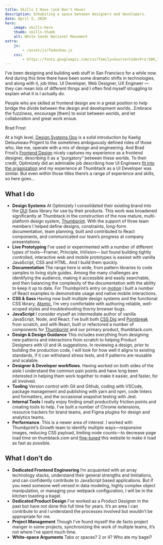 ```yaml
---
title: Skills I Have (and Don’t Have)
description: Inhabiting a space between designers and developers.
date: April 5, 2020
hero:
    image: skills-hero
    thumb: skills-thumb
    alt: White Sands National Monument
extra:
    js:
        - /asset/js/fadeshow.js
    css:
        - https://fonts.googleapis.com/css?family=Source+Code+Pro:500,700
---
```


I’ve been designing and building web stuff in San Francisco for a while now. And during this time there have been some dramatic shifts in technologies, and along with it, job titles. UI Developer, Web Designer, UX Engineer — they can mean lots of different things and I often find myself struggling to explain what it is I actually do.

<div class="pullquote">
<p>People who are skilled at frontend design are in a great position to help bridge the divide between the design and development worlds&hellip;Embrace the fuzziness, encourage [them] to exist between worlds, and let collaboration and great work ensue.</p> <span class="credit">Brad Frost</span>
</div>

At a high level, <a href="https://medium.com/@kaelig/introducing-design-systems-ops-7f34c4561ba7">Design Systems Ops</a> is a solid introduction by  Kaelig Deloumeau-Prigent to the sometimes ambiguously defined roles of those who, like me, operate with a mix of design and engineering. And Brad Frost’s <a href="https://bradfrost.com/blog/post/frontend-design/">Frontend Design</a> nicely captures my experience as a frontend designer, describing it as a “purgatory” between these worlds. To their credit, Optimizely did an admirable job describing how UI Engineers [fit into the organization](https://medium.com/design-optimizely/the-structure-of-optimizely-s-design-team-97e5eb3ed712#.380ngg4ou) and my experience at Thumbtack as a UI Developer was similar. But even within those titles there’s a range of experience and skills, so here goes…

## What I do

-   **Design Systems** At Optimizely I consolidated their existing brand into the [OUI](https://css-tricks.com/optimizelys-ui-library-oui-1-of-2/) Sass library for use by their products. This work was broadened significantly at Thumbtack  in the construction of the now mature, multi-platform design system, [Thumbprint](https://thumbprint.design/). With the support of three team members I helped define designs, constraints, long-form documentation, team planning, built and contributed to React components, and communicated our team’s progress at company presentations.  
-   **Live Prototyping** I’ve used or experimented with a number of different types of  tools—Framer, Principle, InVision— but found building tightly controlled, interactive web and mobile prototypes is easiest with vanilla JavaScript, CSS and HTML. And I build them quickly.
-   **Documentation** The range here is wide, from pattern libraries to code samples to living style guides. Among the many challenges are identifying the audience, making it accessible and easily searchable, and then balancing the complexity of the documentation with the ability to keep it up to date. For Thumbprint’s entry on [motion](https://thumbprint.design/guide/product/motion/) I built a number of React examples to demonstrate usage and native mobile interactions. 
-   **CSS & Sass** Having now built multiple design systems and the functional CSS library, [Atomic](https://thumbprint.design/atomic/), I’m very comfortable with authoring reliable, well-scoped styles and troubleshooting thorny browser bugs.
-   **JavaScript** I consider myself an intermediate author of vanilla JavaScript, Node, and React. I’ve built both [CSS Dig](https://chrome.google.com/webstore/detail/css-dig/lpnhmlhomomelfkcjnkcacofhmggjmco?hl=en) and [Pointbreak](https://chrome.google.com/webstore/detail/pointbreak/cokghbfmenpjjpgbiojoohglhbljlbha?hl=en) from scratch, and with React, built or refactored a number of components for [Thumbprint](https://thumbprint.design/) and our primary product, thumbtack.com.
-   **Design & Design Guidance** This includes everything from designing new patterns and interactions from scratch to helping Product Designers with UI and IA suggestions. In reviewing a design, prior to building the production code, I will look for how well it aligns to existing standards, if it can withstand stress tests, and if  patterns are reusable and scalable.
-   **Designer & Developer workflows**. Having worked on both sides of the aisle I understand the common pain points and have long been interested in helping them work together to make it easier, and faster, for all involved. 
-   **Tooling** Version control with Git and Github, coding with VSCode, package management and publishing with yarn and npm, code linters and formatters, and the occasional snapshot testing with Jest. 
-   **Internal Tools** I really enjoy finding small productivity friction points and creating tools to help. I’ve built a number of Chrome extensions, resource trackers for brand teams, and Figma plugins for design and analytics teams.
-   **Performance**. This is a newer area of interest. I worked with Thumbprint’s Growth team to identify multiple ways—responsive images, reducing CSS payload, limiting node counts—to decrease page load time on thumbtack.com and  [fine-tuned](/write/building-genoni-dev.html#client-side) this website to make it load as fast as possible.

## What I don’t do

-   **Dedicated Frontend  Engineering** I’m acquainted with an array technology stacks, understand their general strengths and limitations, and can confidently contribute to JavaScript based applications. But if you need someone well versed in data modeling, highly complex object manipulation, or managing your webpack configuration, I will be in the kitchen toasting a bagel.
-   **Dedicated Product Design** I’ve worked as a Product Designer in the past but have not done this full time for years. It’s an area I can contribute to and I understand the processes involved but wouldn’t be appropriate for me.
-   **Project Management** Though I’ve found myself the de facto project manger in some projects, synchronizing the work of multiple teams, it’s not where I’ve spent much time.
-   **White-space Arguments** Tabs or spaces? 2 or 4? Who ate my bagel?
